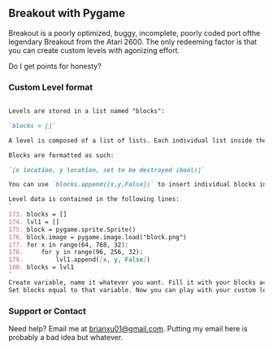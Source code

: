 ## Breakout with Pygame

Breakout is a poorly optimized, buggy, incomplete, poorly coded port ofthe legendary Breakout from the Atari 2600. The only redeeming factor is that you can create custom levels with agonizing effort.

Do I get points for honesty?

### Custom Level format

```markdown

Levels are stored in a list named "blocks":

`blocks = []`

A level is composed of a list of lists. Each individual list inside the list composes a block.

Blocks are formatted as such:

`[x location, y location, set to be destroyed (bool)]`

You can use `blocks.append([x,y,False])` to insert individual blocks into the level.

Level data is contained in the following lines:
`
173. blocks = []
174. lvl1 = []
175. block = pygame.sprite.Sprite()
176. block.image = pygame.image.load("block.png")
177. for x in range(64, 768, 32):
178.     for y in range(96, 256, 32):
179.         lvl1.append([x, y, False])
180. blocks = lvl1
`
Create variable, name it whatever you want. Fill it with your blocks according to the above format.
Set blocks equal to that variable. Now you can play with your custom level.

```

### Support or Contact

Need help? Email me at brianxu01@gmail.com. Putting my email here is probably a bad idea but whatever.
